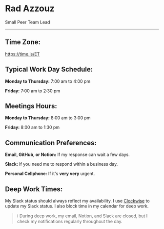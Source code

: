 # Rad Azzouz

Small Peer Team Lead

---

## Time Zone: 
https://time.is/ET

## Typical Work Day Schedule:
**Monday to Thursday:** 7:00 am to 4:00 pm

**Friday:** 7:00 am to 2:30 pm

## Meetings Hours:
**Monday to Thursday:** 8:00 am to 3:00 pm

**Friday:** 8:00 am to 1:30 pm

## Communication Preferences:
**Email, GitHub, or Notion:** If my response can wait a few days.

**Slack:** If you need me to respond within a business day.

**Personal Cellphone:** If it's **very very** urgent.


## Deep Work Times:
My Slack status should always reflect my availability. I use [Clockwise](https://www.getclockwise.com/) to update my Slack status. I also block time in my calendar for deep work.

> ℹ️ During deep work, my email, Notion, and Slack are closed, but I check my notifications regularly throughout the day. 

